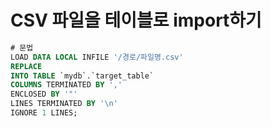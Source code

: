 # CSV 파일을 테이블로 import하기
```sql
# 문법
LOAD DATA LOCAL INFILE '/경로/파일명.csv'
REPLACE
INTO TABLE `mydb`.`target_table`
COLUMNS TERMINATED BY ','
ENCLOSED BY '"'
LINES TERMINATED BY '\n'
IGNORE 1 LINES;

```

